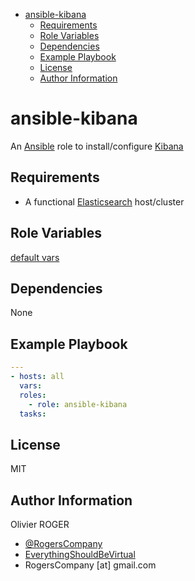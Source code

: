<!-- START doctoc generated TOC please keep comment here to allow auto update -->
<!-- DON'T EDIT THIS SECTION, INSTEAD RE-RUN doctoc TO UPDATE -->
<!-- DON'T EDIT THIS SECTION, INSTEAD RE-RUN doctoc TO UPDATE -->

- [ansible-kibana](#ansible-kibana)
  - [Requirements](#requirements)
  - [Role Variables](#role-variables)
  - [Dependencies](#dependencies)
  - [Example Playbook](#example-playbook)
  - [License](#license)
  - [Author Information](#author-information)

<!-- END doctoc generated TOC please keep comment here to allow auto update -->

# ansible-kibana

An [Ansible](https://www.ansible.com) role to install/configure [Kibana](https://www.elastic.co/products/kibana)

## Requirements

-   A functional [Elasticsearch](https://www.elastic.co/products/elasticsearch) host/cluster

## Role Variables

[default vars](./defaults/main.yml)

## Dependencies

None

## Example Playbook

```yaml
---
- hosts: all
  vars:
  roles:
    - role: ansible-kibana
  tasks:
```

## License

MIT

## Author Information

Olivier ROGER

-   [@RogersCompany](https://www.twitter.com/RogersCompany)
-   [EverythingShouldBeVirtual](http://everythingshouldbevirtual.com)
-   RogersCompany [at] gmail.com

